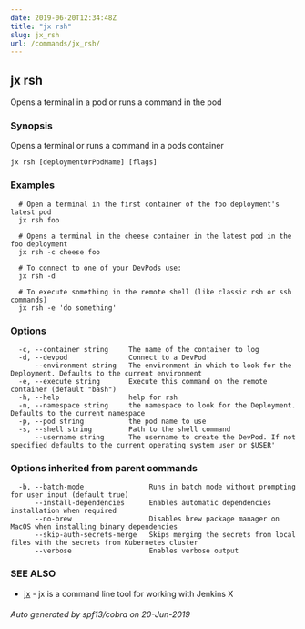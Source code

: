 ```yaml
---
date: 2019-06-20T12:34:48Z
title: "jx rsh"
slug: jx_rsh
url: /commands/jx_rsh/
---
```

## jx rsh

Opens a terminal in a pod or runs a command in the pod

### Synopsis

Opens a terminal or runs a command in a pods container

```
jx rsh [deploymentOrPodName] [flags]
```

### Examples

```
  # Open a terminal in the first container of the foo deployment's latest pod
  jx rsh foo
  
  # Opens a terminal in the cheese container in the latest pod in the foo deployment
  jx rsh -c cheese foo
  
  # To connect to one of your DevPods use:
  jx rsh -d
  
  # To execute something in the remote shell (like classic rsh or ssh commands)
  jx rsh -e 'do something'
```

### Options

```
  -c, --container string     The name of the container to log
  -d, --devpod               Connect to a DevPod
      --environment string   The environment in which to look for the Deployment. Defaults to the current environment
  -e, --execute string       Execute this command on the remote container (default "bash")
  -h, --help                 help for rsh
  -n, --namespace string     the namespace to look for the Deployment. Defaults to the current namespace
  -p, --pod string           the pod name to use
  -s, --shell string         Path to the shell command
      --username string      The username to create the DevPod. If not specified defaults to the current operating system user or $USER'
```

### Options inherited from parent commands

```
  -b, --batch-mode                Runs in batch mode without prompting for user input (default true)
      --install-dependencies      Enables automatic dependencies installation when required
      --no-brew                   Disables brew package manager on MacOS when installing binary dependencies
      --skip-auth-secrets-merge   Skips merging the secrets from local files with the secrets from Kubernetes cluster
      --verbose                   Enables verbose output
```

### SEE ALSO

* [jx](/commands/jx/)	 - jx is a command line tool for working with Jenkins X

###### Auto generated by spf13/cobra on 20-Jun-2019
